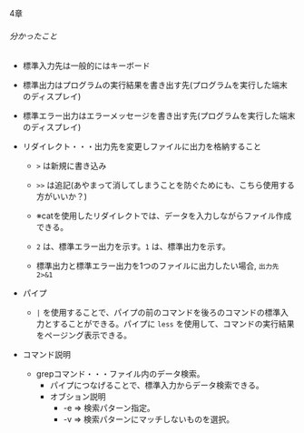 4章
###### 分かったこと
- 標準入力先は一般的にはキーボード
- 標準出力はプログラムの実行結果を書き出す先(プログラムを実行した端末のディスプレイ)
- 標準エラー出力はエラーメッセージを書き出す先(プログラムを実行した端末のディスプレイ)

- リダイレクト・・・出力先を変更しファイルに出力を格納すること
  - `>` は新規に書き込み
  - `>>` は追記(あやまって消してしまうことを防ぐためにも、こちら使用する方がいいか？)
  - ※catを使用したリダイレクトでは、データを入力しながらファイル作成できる。

  - `2` は、標準エラー出力を示す。`1` は、標準出力を示す。
  - 標準出力と標準エラー出力を1つのファイルに出力したい場合, `出力先 2>&1`

- パイプ
  - `|` を使用することで、パイプの前のコマンドを後ろのコマンドの標準入力とすることができる。パイプに `less` を使用して、コマンドの実行結果をページング表示できる。
- コマンド説明
  - grepコマンド・・・ファイル内のデータ検索。
    - パイプにつなげることで、標準入力からデータ検索できる。
    - オブション説明
      - -e => 検索パターン指定。
      - -v => 検索パターンにマッチしないものを選択。